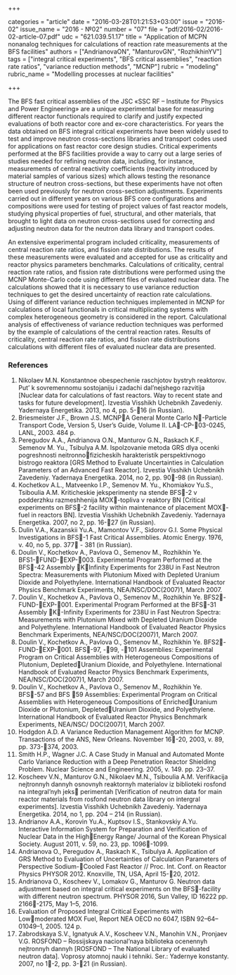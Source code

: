 +++

categories = "article"
date = "2016-03-28T01:21:53+03:00"
issue = "2016-02"
issue_name = "2016 - №02"
number = "07"
file = "pdf/2016-02/2016-02-article-07.pdf"
udc = "621.039.51.17"
title = "Application of MCPN nonanalog techniques for calculations of reaction rate measurements at the BFS facilities"
authors = ["AndrianovaON", "ManturovGN", "RozhikhinYV"]
tags = ["integral critical experiments", "BFS critical assemblies", "reaction rate ratios", "variance reduction methods", "MCNP"]
rubric = "modeling"
rubric_name = "Modelling processes at nuclear facilities"

+++

The BFS fast critical assemblies of the JSC «SSC RF – Institute for Physics and Power Engineering» are a unique experimental base for measuring different reactor functionals required to clarify and justify expected evaluations of both reactor core and ex-core characteristics. 
For years the data obtained on BFS integral critical experiments have been widely used to test and improve neutron cross-sections libraries and transport codes used for applications on fast reactor core design studies. 
Critical experiments  performed at the BFS facilities provide a way to carry out a large series of studies needed for refining neutron data, including, for instance, measurements of central reactivity coefficients (reactivity introduced by material samples of various sizes) which allows testing the resonance structure of neutron cross-sections, but these experiments have not often been used previously for neutron cross-section adjustments. 
Experiments carried out in different years on various BFS core configurations and compositions were used for testing of project values of fast reactor models, studying physical properties of fuel, structural, and other materials, that brought to light data on neutron cross-sections used for correcting and adjusting neutron data for the neutron data library and transport codes.

An extensive experimental program included criticality, measurements of central reaction rate ratios, and fission rate distributions. 
The results of these measurements were evaluated and accepted for use as criticality and reactor physics parameters benchmarks. 
Calculations of criticality, central reaction rate ratios, and fission rate
distributions were performed using the MCNP Monte-Carlo code using different files of evaluated nuclear data. 
The calculations showed that it is necessary to use variance reduction techniques to get the desired uncertainty of reaction rate calculations. 
Using of different variance reduction techniques implemented in MCNP for calculations of local functionals in critical multiplicating systems with complex heterogeneous geometry is considered in the report. 
Calculational analysis of effectiveness of variance reduction techniques was performed by the example of calculations of the central reaction rates. 
Results of criticality, central reaction rate ratios, and fission rate distributions calculations with different files of evaluated nuclear data are presented.

### References

1. Nikolaev M.N. Konstantnoe obespechenie raschjotov bystryh reaktorov. Put’ k
sovremennomu sostojaniju i zadachi dal’nejshego razvitija [Nuclear data for calculations of fast reactors. Way to recent state and tasks for future development]. Izvestia Visshikh Uchebnikh Zavedeniy. Yadernaya Energetika. 2013, no 4, pp. 5-16 (in Russian).
2. Briesmeister J.F., Brown J.S. MCNPA General Monte Carlo N-Particle Transport Code, Version 5, User’s Guide, Volume II. LA-CP-03-0245, LANL, 2003. 484 p.
3. Peregudov A.A., Andrianova O.N., Manturov G.N., Raskach K.F., Semenov M. Yu., Tsibulya A.M. Ispolzovanie metoda GRS dlya ocenki pogreshnosti neitronnofizicheskih harakteristik perspektivnogo bistrogo reaktora [GRS Method to Evaluate Uncertainties in Calculation Parameters of an Advanced Fast Reactor]. Izvestia Visshikh Uchebnikh Zavedeniy. Yadernaya
Energetika. 2014, no 2, pp. 90-98 (in Russian).
4. Kochetkov A.L., Matveenko I.P., Semenov M. Yu., Khomiakov Yu.S., Tsiboulia A.M. Kriticheskie jeksperimenty na stende BFS-2 v podderzhku razmeshhenija MOX-topliva v reaktory BN [Critical experiments on BFS-2 facility within maintenance of placement MOX-fuel in reactors BN]. Izvestia Visshikh Uchebnikh Zavedeniy. Yadernaya Energetika. 2007, no 2, pp. 16-27 (in Russian).
5. Dulin V.A., Kazanskii Yu.A., Mamontov V.F., Sidorov G.I. Some Physical Investigations in BFS-1 Fast Critical Assemblies. Atomic Energy. 1976, v. 40, no 5, pp. 377 - 381 (in Russian).
6. Doulin V., Kochetkov A., Pavlova O., Semenov M., Rozhikhin Ye. BFS1-FUND-EXP-003. Experimental Program Performed at the BFS-42 Assembly  KInfinity Experiments for 238U in Fast Neutron Spectra: Measurements with Plutonium Mixed with Depleted Uranium Dioxide and Polyethylene. International Handbook of Evaluated Reactor Physics Benchmark Experiments, NEA/NSC/DOC(2007)1, March 2007.
7. Doulin V., Kochetkov A., Pavlova O., Semenov M., Rozhikhin Ye. BFS2-FUND-EXP-001. Experimental Program Performed at the BFS-31 Assembly  K-Infinity Experiments for 238U in Fast Neutron Spectra: Measurements with Plutonium Mixed with Depleted Uranium Dioxide and Polyethylene. International Handbook of Evaluated Reactor Physics Benchmark Experiments, NEA/NSC/DOC(2007)1, March 2007.
8. Doulin V., Kochetkov A., Pavlova O., Semenov M., Rozhikhin Ye. BFS2-FUND-EXP-001. BFS-97, -99, -101 Assemblies: Experimental Program on Critical Assemblies with Heterogeneous Compositions of Plutonium, DepletedUranium Dioxide, and Polyethylene. International Handbook of Evaluated Reactor Physics Benchmark Experiments, NEA/NSC/DOC(2007)1, March 2007.
9. Doulin V., Kochetkov A., Pavlova O., Semenov M., Rozhikhin Ye. BFS-57 and BFS 59 Assemblies: Experimental Program on Critical Assemblies with Heterogeneous Compositions of EnrichedUranium Dioxide or Plutonium, DepletedUranium Dioxide, and Polyethylene. International Handbook of Evaluated Reactor Physics Benchmark Experiments, NEA/NSC/ DOC(2007)1, March 2007.
10. Hodgdon A.D. A Variance Reduction Management Algorithm for MCNP. Transactions of the ANS, New Orleans. November 16-20, 2003, v. 89, pp. 373-374, 2003.
11. Smith H.P., Wagner J.C. A Case Study in Manual and Automated Monte Carlo Variance Reduction with a Deep Penetration Reactor Shielding Problem. Nuclear Science and Engineering. 2005, v. 149. pp. 23–37.
12. Koscheev V.N., Manturov G.N., Nikolaev M.N., Tsiboulia A.M. Verifikacija nejtronnyh dannyh osnovnyh reaktornyh materialov iz biblioteki rosfond na integral’nyh jeks perimentah [Verification of neutron data for main reactor materials from rosfond neutron data library on intergral experiments]. Izvestia Visshikh Uchebnikh Zavedeniy. Yadernaya Energetika. 2014, no 1, pp. 204 – 214 (in Russian).
13. Andrianov A.A., Korovin Yu.A., Kuptsov I.S., Stankovskiy A.Yu. Interactive Information System for Preparation and Verification of Nuclear Data in the HighEnergy Range/ Journal of the Korean Physical Society. August 2011, v. 59, no. 23, pp. 1096-1099.
14. Andrianova O., Peregudov A., Raskach K., Tsibulya A. Application of GRS Method to Evaluation of Uncertainties of Calculation Parameters of Perspective Sodium-Cooled Fast Reactor // Proc. Int. Conf. on Reactor Physics PHYSOR 2012. Knoxville, TN, USA, April 15-20, 2012.
15. Andrianova O., Koscheev V., Lomakov G., Manturov G. Neutron data adjustment based on integral critical experiments on the BFS-facility with different neutron spectrum. PHYSOR 2016, Sun Valley, ID 16222 pp. 2166-2175, May 1–5, 2016.
16. Evaluation of Proposed Integral Critical Experiments with Lowmoderated MOX Fuel, Report NEA OECD no 6047, ISBN 92–64–01049–1, 2005. 124 p.
17. Zabrodskaya S.V., Ignatyuk A.V., Koscheev V.N., Manohin V.N., Pronjaev V.G. ROSFOND – Rossijskaya nacional’naya biblioteka ocenennyh nejtronnyh dannyh [ROSFOND – The National Library of evaluated neutron data]. Voprosy atomnoj nauki i tehniki. Ser.: Yadernye konstanty. 2007, no 1-2, pp. 3-21 (in Russian).